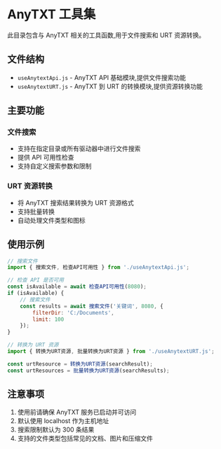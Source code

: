 # AnyTXT 工具集

此目录包含与 AnyTXT 相关的工具函数,用于文件搜索和 URT 资源转换。

## 文件结构

- `useAnytextApi.js` - AnyTXT API 基础模块,提供文件搜索功能
- `useAnytextURT.js` - AnyTXT 到 URT 的转换模块,提供资源转换功能

## 主要功能

### 文件搜索

- 支持在指定目录或所有驱动器中进行文件搜索
- 提供 API 可用性检查
- 支持自定义搜索参数和限制

### URT 资源转换

- 将 AnyTXT 搜索结果转换为 URT 资源格式
- 支持批量转换
- 自动处理文件类型和图标

## 使用示例

```javascript
// 搜索文件
import { 搜索文件, 检查API可用性 } from './useAnytextApi.js';

// 检查 API 是否可用
const isAvailable = await 检查API可用性(8080);
if (isAvailable) {
    // 搜索文件
    const results = await 搜索文件('关键词', 8080, {
        filterDir: 'C:/Documents',
        limit: 100
    });
}

// 转换为 URT 资源
import { 转换为URT资源, 批量转换为URT资源 } from './useAnytextURT.js';

const urtResource = 转换为URT资源(searchResult);
const urtResources = 批量转换为URT资源(searchResults);
```

## 注意事项

1. 使用前请确保 AnyTXT 服务已启动并可访问
2. 默认使用 localhost 作为主机地址
3. 搜索限制默认为 300 条结果
4. 支持的文件类型包括常见的文档、图片和压缩文件 